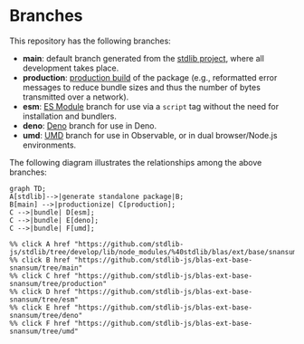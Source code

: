 <!--

@license Apache-2.0

Copyright (c) 2022 The Stdlib Authors.

Licensed under the Apache License, Version 2.0 (the "License");
you may not use this file except in compliance with the License.
You may obtain a copy of the License at

    http://www.apache.org/licenses/LICENSE-2.0

Unless required by applicable law or agreed to in writing, software
distributed under the License is distributed on an "AS IS" BASIS,
WITHOUT WARRANTIES OR CONDITIONS OF ANY KIND, either express or implied.
See the License for the specific language governing permissions and
limitations under the License.

-->

# Branches

This repository has the following branches:

-   **main**: default branch generated from the [stdlib project][stdlib-url], where all development takes place.
-   **production**: [production build][production-url] of the package (e.g., reformatted error messages to reduce bundle sizes and thus the number of bytes transmitted over a network).
-   **esm**: [ES Module][esm-url] branch for use via a `script` tag without the need for installation and bundlers.
-   **deno**: [Deno][deno-url] branch for use in Deno.
-   **umd**: [UMD][umd-url] branch for use in Observable, or in dual browser/Node.js environments.

The following diagram illustrates the relationships among the above branches:

```mermaid
graph TD;
A[stdlib]-->|generate standalone package|B;
B[main] -->|productionize| C[production];
C -->|bundle| D[esm];
C -->|bundle| E[deno];
C -->|bundle| F[umd];

%% click A href "https://github.com/stdlib-js/stdlib/tree/develop/lib/node_modules/%40stdlib/blas/ext/base/snansum"
%% click B href "https://github.com/stdlib-js/blas-ext-base-snansum/tree/main"
%% click C href "https://github.com/stdlib-js/blas-ext-base-snansum/tree/production"
%% click D href "https://github.com/stdlib-js/blas-ext-base-snansum/tree/esm"
%% click E href "https://github.com/stdlib-js/blas-ext-base-snansum/tree/deno"
%% click F href "https://github.com/stdlib-js/blas-ext-base-snansum/tree/umd"
```

[stdlib-url]: https://github.com/stdlib-js/stdlib/tree/develop/lib/node_modules/%40stdlib/blas/ext/base/snansum
[production-url]: https://github.com/stdlib-js/blas-ext-base-snansum/tree/production
[deno-url]: https://github.com/stdlib-js/blas-ext-base-snansum/tree/deno
[umd-url]: https://github.com/stdlib-js/blas-ext-base-snansum/tree/umd
[esm-url]: https://github.com/stdlib-js/blas-ext-base-snansum/tree/esm